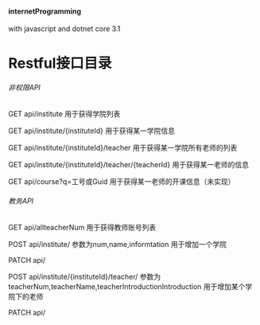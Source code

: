 #### internetProgramming

with javascript and dotnet core 3.1



# Restful接口目录

###### 非权限API

GET api/institute 用于获得学院列表

GET api/institute/{instituteId} 用于获得某一学院信息

GET api/institute/{instituteId}/teacher 用于获得某一学院所有老师的列表

GET api/institute/{instituteId}/teacher/{teacherId} 用于获得某一老师的信息

GET api/course?q=工号或Guid 用于获得某一老师的开课信息（未实现）

###### 教务API

GET api/allteacherNum 用于获得教师账号列表

POST api/institute/ 参数为num,name,informtation 用于增加一个学院

PATCH api/

POST api/institute/{instituteId}/teacher/ 参数为teacherNum,teacherName,teacherIntroductionIntroduction 用于增加某个学院下的老师

PATCH api/





